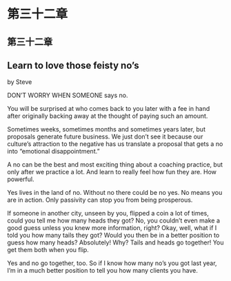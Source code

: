 # 第三十二章

## 第三十二章

## Learn to love those feisty no’s

by Steve

DON’T WORRY WHEN SOMEONE says no.

You will be surprised at who comes back to you later with a fee in hand after originally backing away at the thought of paying such an amount.

Sometimes weeks, sometimes months and sometimes years later, but proposals generate future business. We just don’t see it because our culture’s attraction to the negative has us translate a proposal that gets a no into “emotional disappointment.”

A no can be the best and most exciting thing about a coaching practice, but only after we practice a lot. And learn to really feel how fun they are. How powerful.

Yes lives in the land of no. Without no there could be no yes. No means you are in action. Only passivity can stop you from being prosperous.

If someone in another city, unseen by you, flipped a coin a lot of times, could you tell me how many heads they got? No, you couldn’t even make a good guess unless you knew more information, right? Okay, well, what if I told you how many tails they got? Would you then be in a better position to guess how many heads? Absolutely! Why? Tails and heads go together! You get them both when you flip.

Yes and no go together, too. So if I know how many no’s you got last year, I’m in a much better position to tell you how many clients you have.

